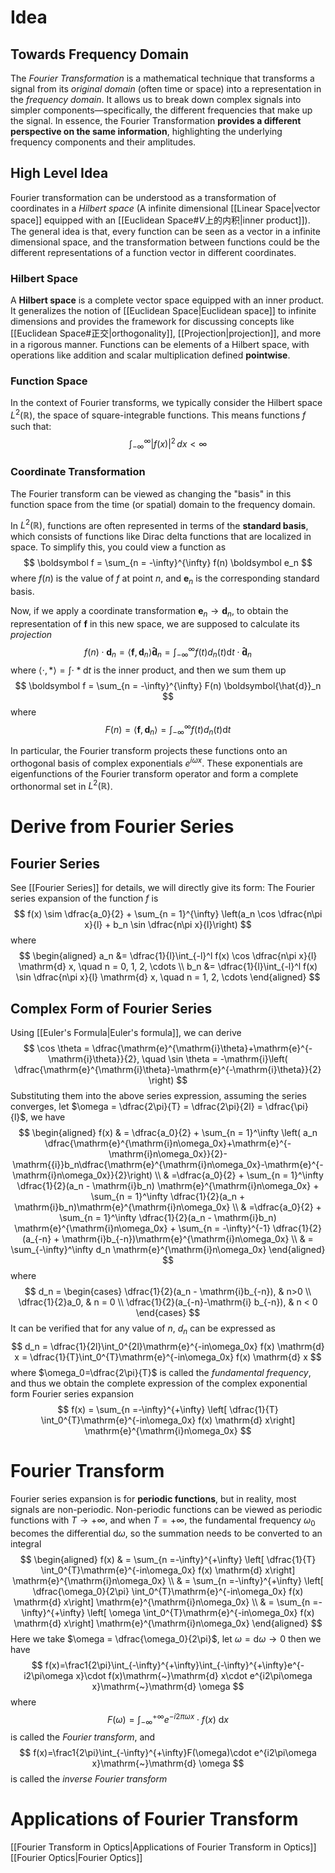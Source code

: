 # Idea
## Towards Frequency Domain
The *Fourier Transformation* is a mathematical technique that transforms a signal from its *original domain* (often time or space) into a representation in the *frequency domain*. It allows us to break down complex signals into simpler components—specifically, the different frequencies that make up the signal. In essence, the Fourier Transformation **provides a different perspective on the same information**, highlighting the underlying frequency components and their amplitudes.
## High Level Idea
Fourier transformation can be understood as a transformation of coordinates in a *Hilbert space* (A infinite dimensional [[Linear Space|vector space]] equipped with an [[Euclidean Space#$V$上的内积|inner product]]). The general idea is that, every function can be seen as a vector in a infinite dimensional space, and the transformation between functions could be the different representations of a function vector in different coordinates.

### Hilbert Space
A **Hilbert space** is a complete vector space equipped with an inner product. It generalizes the notion of [[Euclidean Space|Euclidean space]] to infinite dimensions and provides the framework for discussing concepts like [[Euclidean Space#正交|orthogonality]], [[Projection|projection]], and more in a rigorous manner. Functions can be elements of a Hilbert space, with operations like addition and scalar multiplication defined **pointwise**.
### Function Space
In the context of Fourier transforms, we typically consider the Hilbert space $L^2(\mathbb{R})$, the space of square-integrable functions. This means functions $f$ such that:
$$
\int_{-\infty}^{\infty} |f(x)|^2 \, dx < \infty
$$
### Coordinate Transformation
The Fourier transform can be viewed as changing the "basis" in this function space from the time (or spatial) domain to the frequency domain. 

In $L^2(\mathbb{R})$, functions are often represented in terms of the **standard basis**, which consists of functions like Dirac delta functions that are localized in space. To simplify this, you could view a function as
$$
\boldsymbol f = \sum_{n = -\infty}^{\infty} f(n) \boldsymbol e_n
$$
where $f(n)$ is the value of $f$ at point $n$, and $\boldsymbol e_n$ is the corresponding standard basis.

Now, if we apply a coordinate transformation $\boldsymbol e_n \to \boldsymbol d_n$, to obtain the representation  of $\boldsymbol f$ in this new space,  we are supposed to calculate its *projection*
$$
f(n)\cdot \boldsymbol d_n = \left< \boldsymbol f, \boldsymbol d_n \right> \boldsymbol {\hat{d}}_n = \int_{-\infty}^{\infty} f(t)d_n(t) \mathrm{d}t\cdot \boldsymbol {\hat{d}}_n
$$
where $\left< \cdot,\ast \right> = \int\cdot \ast \mathrm{d}t$  is the inner product, and then we sum them up
$$
\boldsymbol f = \sum_{n = -\infty}^{\infty} F(n) \boldsymbol{\hat{d}}_n 
$$
where
$$
F(n) = \left< \boldsymbol f,\boldsymbol{d}_n \right>= \int_{-\infty}^{\infty} f(t)d_n(t) \mathrm{d}t
$$

In particular, the Fourier transform projects these functions onto an orthogonal basis of complex exponentials $e^{i \omega x}$. These exponentials are eigenfunctions of the Fourier transform operator and form a complete orthonormal set in $L^2(\mathbb{R})$.
# Derive from Fourier Series
## Fourier Series
See [[Fourier Series]] for details, we will directly give its form:
The Fourier series expansion of the function $f$ is
$$
f(x) \sim \dfrac{a_0}{2} + \sum_{n = 1}^{\infty} \left(a_n \cos \dfrac{n\pi x}{l} + b_n \sin \dfrac{n\pi x}{l}\right)
$$
where
$$
\begin{aligned}
a_n &= \dfrac{1}{l}\int_{-l}^l f(x) \cos \dfrac{n\pi x}{l} \mathrm{d} x, \quad n = 0, 1, 2, \cdots \\
b_n &= \dfrac{1}{l}\int_{-l}^l f(x) \sin \dfrac{n\pi x}{l} \mathrm{d} x, \quad n = 1, 2, \cdots
\end{aligned}
$$
## Complex Form of Fourier Series
Using [[Euler's Formula|Euler's formula]], we can derive
$$
\cos \theta = \dfrac{\mathrm{e}^{\mathrm{i}\theta}+\mathrm{e}^{-\mathrm{i}\theta}}{2}, \quad \sin \theta = -\mathrm{i}\left( \dfrac{\mathrm{e}^{\mathrm{i}\theta}-\mathrm{e}^{-\mathrm{i}\theta}}{2} \right) 
$$
Substituting them into the above series expression, assuming the series converges, let $\omega = \dfrac{2\pi}{T} = \dfrac{2\pi}{2l} = \dfrac{\pi}{l}$, we have
$$
\begin{aligned}
f(x) & = \dfrac{a_0}{2} + \sum_{n = 1}^\infty \left( a_n \dfrac{\mathrm{e}^{\mathrm{i}n\omega_0x}+\mathrm{e}^{-\mathrm{i}n\omega_0x}}{2}-\mathrm{{i}}b_n\dfrac{\mathrm{e}^{\mathrm{i}n\omega_0x}-\mathrm{e}^{-\mathrm{i}n\omega_0x}}{2}\right) \\
 & =\dfrac{a_0}{2} + \sum_{n = 1}^\infty \dfrac{1}{2}(a_n - \mathrm{i}b_n) \mathrm{e}^{\mathrm{i}n\omega_0x} + \sum_{n = 1}^\infty \dfrac{1}{2}(a_n + \mathrm{i}b_n)\mathrm{e}^{\mathrm{i}n\omega_0x} \\
 & =\dfrac{a_0}{2} + \sum_{n = 1}^\infty \dfrac{1}{2}(a_n - \mathrm{i}b_n) \mathrm{e}^{\mathrm{i}n\omega_0x} + \sum_{n = -\infty}^{-1} \dfrac{1}{2}(a_{-n} + \mathrm{i}b_{-n})\mathrm{e}^{\mathrm{i}n\omega_0x} \\
 & = \sum_{-\infty}^\infty d_n \mathrm{e}^{\mathrm{i}n\omega_0x}
\end{aligned}
$$
where
$$
d_n = \begin{cases}
\dfrac{1}{2}(a_n - \mathrm{i}b_{-n}),  & n>0 \\
\dfrac{1}{2}a_0,  & n = 0 \\
\dfrac{1}{2}(a_{-n}-\mathrm{i} b_{-n}), & n < 0
\end{cases}
$$
It can be verified that for any value of $n$, $d_n$ can be expressed as
$$
d_n = \dfrac{1}{2l}\int_0^{2l}\mathrm{e}^{-in\omega_0x} f(x) \mathrm{d} x = \dfrac{1}{T}\int_0^{T}\mathrm{e}^{-in\omega_0x} f(x) \mathrm{d} x
$$
where $\omega_0=\dfrac{2\pi}{T}$ is called the *fundamental frequency*, and thus we obtain the complete expression of the complex exponential form Fourier series expansion
$$
f(x) = \sum_{n =-\infty}^{+\infty} \left[ \dfrac{1}{T} \int_0^{T}\mathrm{e}^{-in\omega_0x} f(x) \mathrm{d} x\right] \mathrm{e}^{\mathrm{i}n\omega_0x}
$$
# Fourier Transform
Fourier series expansion is for **periodic functions**, but in reality, most signals are non-periodic. Non-periodic functions can be viewed as periodic functions with $T\to +\infty$, and when $T = +\infty$, the fundamental frequency $\omega_0$ becomes the differential $\mathrm{d} \omega$, so the summation needs to be converted to an integral
$$
\begin{aligned}
f(x) & = \sum_{n =-\infty}^{+\infty} \left[ \dfrac{1}{T} \int_0^{T}\mathrm{e}^{-in\omega_0x} f(x) \mathrm{d} x\right] \mathrm{e}^{\mathrm{i}n\omega_0x} \\
 & =  \sum_{n =-\infty}^{+\infty} \left[ \dfrac{\omega_0}{2\pi} \int_0^{T}\mathrm{e}^{-in\omega_0x} f(x) \mathrm{d} x\right] \mathrm{e}^{\mathrm{i}n\omega_0x} \\
 & = \sum_{n =-\infty}^{+\infty} \left[ \omega \int_0^{T}\mathrm{e}^{-in\omega_0x} f(x) \mathrm{d} x\right] \mathrm{e}^{\mathrm{i}n\omega_0x} 
\end{aligned}
$$
Here we take $\omega = \dfrac{\omega_0}{2\pi}$, let $\omega = \mathrm{d} \omega\to 0$ then we have
$$
f(x)=\frac1{2\pi}\int_{-\infty}^{+\infty}\int_{-\infty}^{+\infty}e^{-i2\pi\omega x}\cdot f(x)\mathrm{~}\mathrm{d} x\cdot e^{i2\pi\omega x}\mathrm{~}\mathrm{d} \omega 
$$
where
$$
F(\omega) = \int_{-\infty}^{+\infty}e^{-i2\pi\omega x}\cdot f(x)\mathrm{~}\mathrm{d} x
$$
is called the *Fourier transform*, and
$$
f(x)=\frac1{2\pi}\int_{-\infty}^{+\infty}F(\omega)\cdot e^{i2\pi\omega x}\mathrm{~}\mathrm{d} \omega 
$$
is called the *inverse Fourier transform*

# Applications of Fourier Transform
[[Fourier Transform in Optics|Applications of Fourier Transform in Optics]]
[[Fourier Optics|Fourier Optics]]